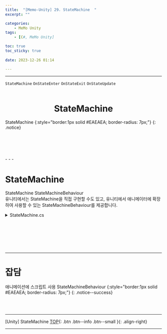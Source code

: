 ```yaml
---
title:  "[Memo-Unity] 29. StateMachine  "
excerpt: ""

categories:
    - MeMo Unity
tags:
    - [C#, MeMo Unity]

toc: true
toc_sticky: true
 
date: 2023-12-26 01:14

---
```

- - -

`StateMachine` `OnStateEnter` `OnStateExit` `OnStateUpdate`
<BR><BR>

<center><H1>  StateMachine  </H1></center>
StateMachine  
{:style="border:1px solid #EAEAEA; border-radius: 7px;"}
{: .notice} 
<br><br><br><br><br><br>
- - - 


# StateMachine
StateMachine StateMachineBehaviour  
유니티에서는 StateMachine을 직접 구현할 수도 있고, 유니티에서 애니메이터에 확장하여 사용할 수 있는 StateMachineBehaviour를 제공합니다.  

<details>
<summary>StateMachine.cs</summary>

<div class="notice--primary" markdown="1"> 

```c#
using UnityEngine;

public class AttackBehaviour : StateMachineBehaviour
{
	public GameObject particle;
	public float radius;
	public float power;
	
	protected GameObject clone;
	
	override public void OnStateEnter(Animator animator, AnimatorStateInfo stateInfo, int layerIndex)
	{
        Debug.Log("OnStateEnter ");
		clone = Instantiate(particle, animator.rootPosition, Quaternion.identity) as GameObject;
		Rigidbody rb = clone.GetComponent<Rigidbody>();
		rb.AddExplosionForce(power, animator.rootPosition, radius, 3.0f);
	}
	override public void OnStateExit(Animator animator, AnimatorStateInfo stateInfo, int layerIndex)
	{
        Debug.Log("OnStateExit ");
		Destroy(clone);
	}
	override public void OnStateUpdate(Animator animator, AnimatorStateInfo stateInfo, int layerIndex)
	{
		Debug.Log("On Attack Update ");
	}
	override public void OnStateMove(Animator animator, AnimatorStateInfo stateInfo, int layerIndex)
	{
		Debug.Log("On Attack Move ");
	}
	override public void OnStateIK(Animator animator, AnimatorStateInfo stateInfo, int layerIndex)
	{
		Debug.Log("On Attack IK ");
	}
}
```

- OnStateEnter 애니메이션 실행 시
- OnStateExit  애니메이션 종료 시
- OnStateUpdate 매 프레임마다 실행
- OnAnimatorMove: 업데이트 프레임마다 루트 모션을 수정할 수 있도록 각 Animator 컴포넌트에 대해 한 번 호출됩니다.
- OnAnimatorIK: 애니메이션 IK를 설정합니다. IK pass가 활성화된 각 애니메이터 컨트롤러 레이어에 대해 한 번 호출됩니다.
	
</div>
</details>


<br><br><br><br><br>
- - - 

# 잡담
애니메이션에 스크립트 사용 StateMachineBehaviour
{:style="border:1px solid #EAEAEA; border-radius: 7px;"}
{: .notice--success}  

<br><br>
- - - 

[Unity] StateMachine
[TOP](#){: .btn .btn--info .btn--small }{: .align-right}
<br>
- - -
